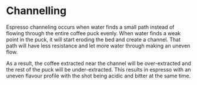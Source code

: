 # Channelling

Espresso channeling occurs when water finds a small path instead of flowing through the entire coffee puck evenly.
When water finds a weak point in the puck, it will start eroding the bed and create a channel.
That path will have less resistance and let more water through making an uneven flow.

As a result, the coffee extracted near the channel will be over-extracted and the rest of the puck will be under-extracted.
This results in espresso with an uneven flavour profile with the shot being acidic and bitter at the same time.
